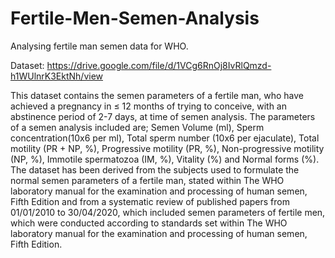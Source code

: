 # Fertile-Men-Semen-Analysis
Analysing fertile man semen data for WHO.

Dataset: https://drive.google.com/file/d/1VCg6RnOj8IvRlQmzd-h1WUlnrK3EktNh/view

This dataset contains the semen parameters of a fertile man, who have achieved a pregnancy in ≤ 12 months of trying to conceive, with an abstinence period of 2-7 days, at time of semen analysis. The parameters of a semen analysis included are; Semen Volume (ml), Sperm concentration(10x6 per ml), Total sperm number (10x6 per ejaculate), Total motility (PR + NP, %), Progressive motility (PR, %), Non-progressive motility (NP, %), Immotile spermatozoa (IM, %), Vitality (%) and Normal forms (%). The dataset has been derived from the subjects used to formulate the normal semen parameters of a fertile man, stated within The WHO laboratory manual for the examination and processing of human semen, Fifth Edition and from a systematic review of published papers from 01/01/2010 to 30/04/2020, which included semen parameters of fertile men, which were conducted according to standards set within The WHO laboratory manual for the examination and processing of human semen, Fifth Edition.
